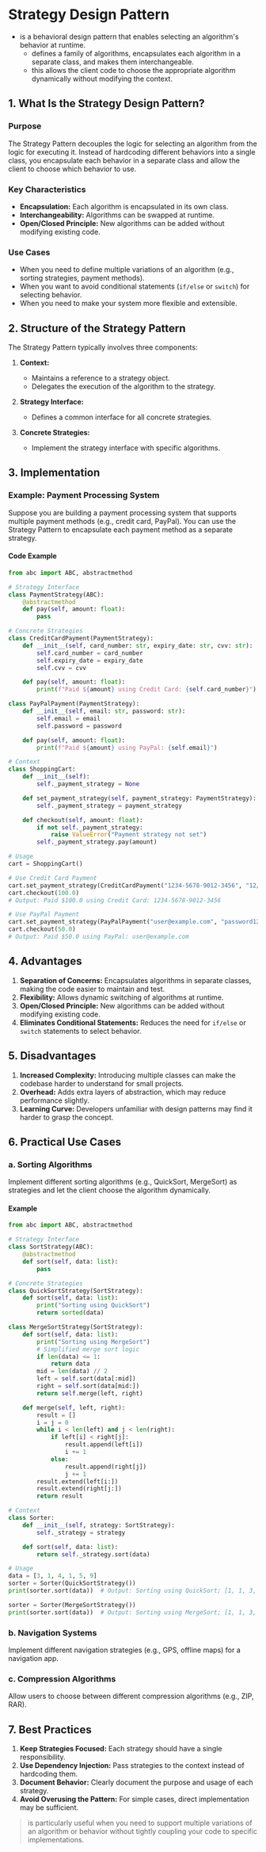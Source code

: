 # Strategy Design Pattern

- is a behavioral design pattern that enables selecting an algorithm's behavior at runtime.
  - defines a family of algorithms, encapsulates each algorithm in a separate class, and makes them interchangeable.
  - this allows the client code to choose the appropriate algorithm dynamically without modifying the context.

## 1. What Is the Strategy Design Pattern?

### Purpose

The Strategy Pattern decouples the logic for selecting an algorithm from the logic for executing it. Instead of hardcoding different behaviors into a single class, you encapsulate each behavior in a separate class and allow the client to choose which behavior to use.

### Key Characteristics

- **Encapsulation:** Each algorithm is encapsulated in its own class.
- **Interchangeability:** Algorithms can be swapped at runtime.
- **Open/Closed Principle:** New algorithms can be added without modifying existing code.

### Use Cases

- When you need to define multiple variations of an algorithm (e.g., sorting strategies, payment methods).
- When you want to avoid conditional statements (`if/else` or `switch`) for selecting behavior.
- When you need to make your system more flexible and extensible.

## 2. Structure of the Strategy Pattern

The Strategy Pattern typically involves three components:

1. **Context:**

   - Maintains a reference to a strategy object.
   - Delegates the execution of the algorithm to the strategy.

2. **Strategy Interface:**

   - Defines a common interface for all concrete strategies.

3. **Concrete Strategies:**
   - Implement the strategy interface with specific algorithms.

## 3. Implementation

### Example: Payment Processing System

Suppose you are building a payment processing system that supports multiple payment methods (e.g., credit card, PayPal). You can use the Strategy Pattern to encapsulate each payment method as a separate strategy.

#### Code Example

```python
from abc import ABC, abstractmethod

# Strategy Interface
class PaymentStrategy(ABC):
    @abstractmethod
    def pay(self, amount: float):
        pass

# Concrete Strategies
class CreditCardPayment(PaymentStrategy):
    def __init__(self, card_number: str, expiry_date: str, cvv: str):
        self.card_number = card_number
        self.expiry_date = expiry_date
        self.cvv = cvv

    def pay(self, amount: float):
        print(f"Paid ${amount} using Credit Card: {self.card_number}")

class PayPalPayment(PaymentStrategy):
    def __init__(self, email: str, password: str):
        self.email = email
        self.password = password

    def pay(self, amount: float):
        print(f"Paid ${amount} using PayPal: {self.email}")

# Context
class ShoppingCart:
    def __init__(self):
        self._payment_strategy = None

    def set_payment_strategy(self, payment_strategy: PaymentStrategy):
        self._payment_strategy = payment_strategy

    def checkout(self, amount: float):
        if not self._payment_strategy:
            raise ValueError("Payment strategy not set")
        self._payment_strategy.pay(amount)

# Usage
cart = ShoppingCart()

# Use Credit Card Payment
cart.set_payment_strategy(CreditCardPayment("1234-5678-9012-3456", "12/25", "123"))
cart.checkout(100.0)
# Output: Paid $100.0 using Credit Card: 1234-5678-9012-3456

# Use PayPal Payment
cart.set_payment_strategy(PayPalPayment("user@example.com", "password123"))
cart.checkout(50.0)
# Output: Paid $50.0 using PayPal: user@example.com
```

## 4. Advantages

1. **Separation of Concerns:** Encapsulates algorithms in separate classes, making the code easier to maintain and test.
2. **Flexibility:** Allows dynamic switching of algorithms at runtime.
3. **Open/Closed Principle:** New algorithms can be added without modifying existing code.
4. **Eliminates Conditional Statements:** Reduces the need for `if/else` or `switch` statements to select behavior.

## 5. Disadvantages

1. **Increased Complexity:** Introducing multiple classes can make the codebase harder to understand for small projects.
2. **Overhead:** Adds extra layers of abstraction, which may reduce performance slightly.
3. **Learning Curve:** Developers unfamiliar with design patterns may find it harder to grasp the concept.

## 6. Practical Use Cases

### a. Sorting Algorithms

Implement different sorting algorithms (e.g., QuickSort, MergeSort) as strategies and let the client choose the algorithm dynamically.

#### Example

```python
from abc import ABC, abstractmethod

# Strategy Interface
class SortStrategy(ABC):
    @abstractmethod
    def sort(self, data: list):
        pass

# Concrete Strategies
class QuickSortStrategy(SortStrategy):
    def sort(self, data: list):
        print("Sorting using QuickSort")
        return sorted(data)

class MergeSortStrategy(SortStrategy):
    def sort(self, data: list):
        print("Sorting using MergeSort")
        # Simplified merge sort logic
        if len(data) <= 1:
            return data
        mid = len(data) // 2
        left = self.sort(data[:mid])
        right = self.sort(data[mid:])
        return self.merge(left, right)

    def merge(self, left, right):
        result = []
        i = j = 0
        while i < len(left) and j < len(right):
            if left[i] < right[j]:
                result.append(left[i])
                i += 1
            else:
                result.append(right[j])
                j += 1
        result.extend(left[i:])
        result.extend(right[j:])
        return result

# Context
class Sorter:
    def __init__(self, strategy: SortStrategy):
        self._strategy = strategy

    def sort(self, data: list):
        return self._strategy.sort(data)

# Usage
data = [3, 1, 4, 1, 5, 9]
sorter = Sorter(QuickSortStrategy())
print(sorter.sort(data))  # Output: Sorting using QuickSort; [1, 1, 3, 4, 5, 9]

sorter = Sorter(MergeSortStrategy())
print(sorter.sort(data))  # Output: Sorting using MergeSort; [1, 1, 3, 4, 5, 9]
```

### b. Navigation Systems

Implement different navigation strategies (e.g., GPS, offline maps) for a navigation app.

### c. Compression Algorithms

Allow users to choose between different compression algorithms (e.g., ZIP, RAR).

## 7. Best Practices

1. **Keep Strategies Focused:** Each strategy should have a single responsibility.
2. **Use Dependency Injection:** Pass strategies to the context instead of hardcoding them.
3. **Document Behavior:** Clearly document the purpose and usage of each strategy.
4. **Avoid Overusing the Pattern:** For simple cases, direct implementation may be sufficient.

> is particularly useful when you need to support multiple variations of an algorithm or behavior without tightly coupling your code to specific implementations.
